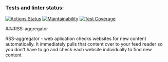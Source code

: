 ### Tests and linter status:
[![Actions Status](https://github.com/SiKnow/frontend-project-lvl3/workflows/hexlet-check/badge.svg)](https://github.com/SiKnow/frontend-project-lvl3/actions)
[![Maintainability](https://api.codeclimate.com/v1/badges/e356d7f9e1e6735bbbc0/maintainability)](https://codeclimate.com/github/SiKnow/frontend-project-lvl3/maintainability)
[![Test Coverage](https://api.codeclimate.com/v1/badges/e356d7f9e1e6735bbbc0/test_coverage)](https://codeclimate.com/github/SiKnow/frontend-project-lvl3/test_coverage)

###RSS-aggregator

RSS-aggregator - web aplication checks websites for new content automatically.
It immediately pulls that content over to your feed reader so you don't have to go and check each website individually to find new content